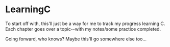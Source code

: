 # LearningC
To start off with, this'll just be a way for me to track my progress learning C.
Each chapter goes over a topic--with my notes/some practice completed.

Going forward, who knows? Maybe this'll go somewhere else too... 
